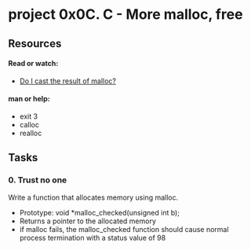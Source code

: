 # project 0x0C. C - More malloc, free </br>

## Resources </br>
#### Read or watch: </br>
- [Do I cast the result of malloc?](https://stackoverflow.com/questions/605845/do-i-cast-the-result-of-malloc)
#### man or help:
- exit 3
- calloc
- realloc

## Tasks </br>

### 0. Trust no one
Write a function that allocates memory using malloc.
- Prototype: void *malloc_checked(unsigned int b);
- Returns a pointer to the allocated memory
- if malloc fails, the malloc_checked function should cause normal process termination with a status value of 98
